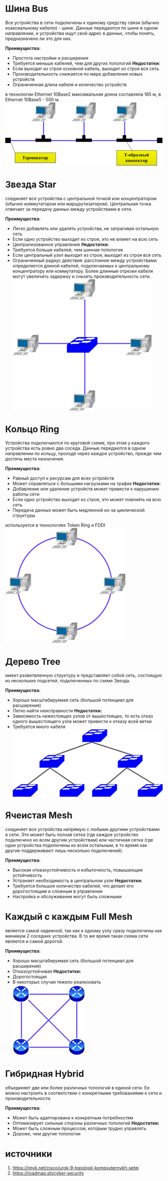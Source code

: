 # Шина Bus
Все устройства в сети подключены к единому средству связи (обычно коаксиальному кабелю) - шине. Данные передаются по шине в одном направлении, и устройства ищут свой адрес в данных, чтобы понять, предназначено ли это для них.

**Преимущества:**
- Простота настройки и расширения
- Требуется меньше кабелей, чем для других топологий
**Недостатки:**
- Если выходит из строя основной кабель, выходит из строя вся сеть
- Производительность снижается по мере добавления новых устройств
- Ограниченная длина кабеля и количество устройств

в технологии Ethernet 10Base2 максимальная длина составляла 185 м, в Ethernet 10Base5 - 500 м.
![](pics/topology-bus.png)
# Звезда Star
соединяет все устройства с центральной точкой или концентратором (обычно коммутатором или маршрутизатором). Центральная точка отвечает за передачу данных между устройствами в сети.

**Преимущества:**
- Легко добавлять или удалять устройства, не затрагивая остальную сеть
- Если одно устройство выходит из строя, это не влияет на всю сеть
- Централизованное управление
**Недостатки:**
- Требуется больше кабелей, чем шинная топология
- Если центральный узел выходит из строя, выходит из строя вся сеть
- Ограниченный радиус действия: расстояние между устройствами определяется длиной кабелей, подключаемых к центральному концентратору или коммутатору. Более длинные отрезки кабеля могут увеличить задержку и снизить производительность сети.
 ![](pics/topology-star.png)
# Кольцо Ring
Устройства подключаются по круговой схеме, при этом у каждого устройства есть ровно два соседа. Данные передаются в одном направлении по кольцу, проходя через каждое устройство, прежде чем достичь места назначения.

**Преимущества:**
- Равный доступ к ресурсам для всех устройств
- Может справляться с большими нагрузками на трафик
**Недостатки:**
- Добавление или удаление устройств может привести к нарушению работы сети
- Если одно устройство выходит из строя, это может повлиять на всю сеть
- Передача данных может быть медленной из-за циклической структуры

используется в технологиях Token Ring и FDDI
![](pics/topology-ring.png)
# Дерево Tree
имеет разветвленную структуру и представляет собой сеть, состоящую из нескольких подсетей, подключенных по схеме Звезда.

**Преимущества:**
- Хорошо масштабируемая сеть (большой потенциал для расширения)
- Легко найти неисправности
**Недостатки:**
- Зависимость нижестоящих узлов от вышестоящих, то есть отказ одного вышестоящего узла может привести к отказу всей ветки
- Требуется много кабеля
![](pics/topology-tree.png)
# Ячеистая Mesh
соединяет все устройства напрямую с любыми другими устройствами в сети. Это может быть полная сетка (где каждое устройство подключено ко всем другим устройствам) или частичная сетка (где одни устройства подключены ко всем остальным, в то время как другие поддерживают лишь несколько подключений).

**Преимущества:**
- Высокая отказоустойчивость и избыточность, повышающие устойчивость
- Устраняет необходимость в центральном узле
**Недостатки:**
- Требуется большое количество кабелей, что делает его дорогостоящим и сложным в управлении
- Настройка и обслуживание могут быть сложными
# Каждый с каждым Full Mesh
является самой надежной, так как к одному узлу сразу подключены как минимум 2 соседних устройства. В то же время такая схема сети является и самой дорогой.

**Преимущества:**
- Хорошо масштабируемая сеть (большой потенциал для расширения)
- Отказоустойчивая
**Недостатки:**
- Дорогостоящая
- В некоторых случая тяжело реализовать
![](pics/topology-mesh.png)
# Гибридная Hybrid
объединяет две или более различных топологий в единой сети. Ее можно настроить в соответствии с конкретными требованиями к сети и производительности.

**Преимущества:**
- Может быть адаптирована к конкретным потребностям
- Оптимизирует сильные стороны различных топологий
**Недостатки:**
- Может быть сложным процессом, которым трудно управлять
- Дороже, чем другие топологии
# источники
1. https://imvk.net/cisco/urok-9-topologii-kompyuternykh-setej
2. https://roadmap.sh/cyber-security